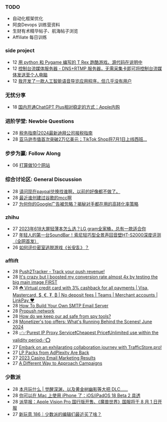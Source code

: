 ### TODO
-  自动化框架优化
-  阿良Devops 训练营资料
-  生财有术精华帖子、航海帖子浏览
-  Affiliate 每日训练

### side project
<!-- sideproject:START -->
-  12 [用 python 和 Pygame 编写的 T Rex 跑酷游戏。源代码在说明中](https://www.youtube.com/watch?v=pZySIXSelCA)
-  12 [控制台流媒体服务器 - DNS+RTMP 服务器，无需采集卡即可将控制台流媒体发送至个人电脑](https://github.com/Aioros/console-streaming-server)
-  12 [我开发了一款人工智能语音导览应用程序，但几乎没有用户](https://www.reddit.com/r/SideProject/comments/18gpp0e/ive_built_an_ai_audio_tour_app_but_have_almost_no/)<!-- sideproject:END -->


### 无忧分享
<!-- ruyo:START -->
-  18 [国内开通ChatGPT Plus相对稳定的方式：Apple内购](https://51.ruyo.net/18681.html)<!-- ruyo:END -->

### 进阶学堂: Newbie Questions
<!-- advertcn1:START -->
-  28 [税务指南|2024最新迪拜公司报税指南](https://www.advertcn.com/thread-115521-1-1.html)
-  28 [亚马逊市值首次突破2万亿美元；TikTok Shop将7月1日上线西班...](https://www.advertcn.com/thread-115520-1-1.html)<!-- advertcn1:END -->

### 步步为赢: Follow Along
<!-- advertcn2:START -->
-  06 [打算做10个网站](https://www.advertcn.com/thread-115247-1-1.html)<!-- advertcn2:END -->

### 综合讨论区: General Discussion
<!-- advertcn3:START -->
-  28 [请问现在paypal兑换找谁啊，以前的好像都不做了。](https://www.advertcn.com/thread-115519-1-1.html)
-  28 [最近谁创建过谷歌的mcc啊](https://www.advertcn.com/thread-115517-1-1.html)
-  27 [为何你的Google广告被忽略？揭秘对手都在用的高转化率策略](https://www.advertcn.com/thread-115514-1-1.html)<!-- advertcn3:END -->


### zhihu
<!-- zhihu:START -->
-  27 [2023年618大屏轻薄本怎么选？LG gram全家桶，总有一款适合你](http://zhuanlan.zhihu.com/p/632641888?utm_campaign=rss&utm_medium=rss&utm_source=rss&utm_content=title)
-  27 [年轻人的第一台SoundBar！索尼轻巧型全景声回音壁HT-S2000深度评测（全网首发）](http://zhuanlan.zhihu.com/p/630990296?utm_campaign=rss&utm_medium=rss&utm_source=rss&utm_content=title)
-  26 [如何评价密室逃脱游戏《长安乱》？](http://www.zhihu.com/question/563950552/answer/3045961312?utm_campaign=rss&utm_medium=rss&utm_source=rss&utm_content=title)<!-- zhihu:END -->

### afflift
<!-- afflift:START -->
-  28 [Push2Tracker - Track your push revenue!](https://afflift.com/f/threads/push2tracker-track-your-push-revenue.13278/)
-  28 [It&#39;s crazy but I boosted my conversion rate almost 4x by testing the big main image FIRST](https://afflift.com/f/threads/its-crazy-but-i-boosted-my-conversion-rate-almost-4x-by-testing-the-big-main-image-first.13366/)
-  28 [☘️ Virtual credit card with 3% cashback for all payments | Visa, Mastercard, $, €, ₮, ₿ | No deposit fees | Teams | Merchant accounts | LinkPay ❤️](https://afflift.com/f/threads/%E2%98%98%EF%B8%8F-virtual-credit-card-with-3-cashback-for-all-payments-visa-mastercard-%E2%82%AC-%E2%82%AE-%E2%82%BF-no-deposit-fees-teams-merchant-accounts-linkpay-%E2%9D%A4%EF%B8%8F.13364/)
-  28 [How To Build Your Own SMTP Email Server](https://afflift.com/f/threads/how-to-build-your-own-smtp-email-server.12556/)
-  28 [Propush network](https://afflift.com/f/threads/propush-network.13345/)
-  28 [How do we keep our ad safe from spy tools?](https://afflift.com/f/threads/how-do-we-keep-our-ad-safe-from-spy-tools.13231/)
-  28 [Monetizer&#39;s top offers: What&#39;s Running Behind the Scenes! June 2024](https://afflift.com/f/threads/monetizers-top-offers-whats-running-behind-the-scenes-june-2024.13349/)
-  28 [✅✅Purest IP Proxy Service❗️Cheapest Price❗️Unlimited use within the validity period✅⭕](https://afflift.com/f/threads/%E2%9C%85%E2%9C%85purest-ip-proxy-service%E2%9D%97%EF%B8%8Fcheapest-price%E2%9D%97%EF%B8%8Funlimited-use-within-the-validity-period%E2%9C%85%E2%AD%95.13365/)
-  27 [Embark on an exhilarating collaboration journey with TrafficStore.pro!](https://afflift.com/f/threads/embark-on-an-exhilarating-collaboration-journey-with-trafficstore-pro.12220/)
-  27 [LP Packs from AdPlexity Are Back](https://afflift.com/f/threads/lp-packs-from-adplexity-are-back.13284/)
-  27 [2023 Casino Email Marketing Results](https://afflift.com/f/threads/2023-casino-email-marketing-results.12465/)
-  27 [A Different Way to Approach Campaigns](https://afflift.com/f/threads/a-different-way-to-approach-campaigns.13363/)<!-- afflift:END -->

### 少数派
<!-- sspai:START -->
-  28 [本月玩什么 | 觉醒深渊，以及黄金树幽影等大把 DLC……](https://sspai.com/post/90019)
-  28 [你可以在 Mac 上使用 iPhone 了：iOS/iPadOS 18 Beta 2 具透](https://sspai.com/post/89981)
-  28 [派早报：Apple Vision Pro 国行版开售、《魔兽世界》国服将于 8 月 1 日开服](https://sspai.com/post/90016)
-  27 [新玩意 186｜少数派的编辑们最近买了啥？](https://sspai.com/post/89993)<!-- sspai:END -->

